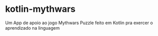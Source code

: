 # kotlin-mythwars
Um App de apoio ao jogo Mythwars Puzzle feito em Kotlin pra exercer o aprendizado na linguagem
